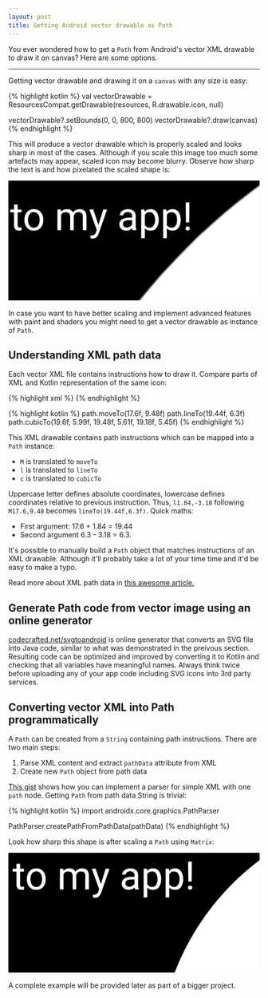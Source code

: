 ```yaml
---
layout: post
title: Getting Android vector drawable as Path
---
```


You ever wondered how to get a `Path` from Android's vector XML drawable to draw it on canvas? Here are some options.

<hr/>

Getting vector drawable and drawing it on a `canvas` with any size is easy:

{% highlight kotlin %}
val vectorDrawable = ResourcesCompat.getDrawable(resources, R.drawable.icon, null)

vectorDrawable?.setBounds(0, 0, 800, 800)
vectorDrawable?.draw(canvas)
{% endhighlight %}

This will produce a vector drawable which is properly scaled and looks sharp in most of the cases. Although if you scale this image too much some artefacts may appear, scaled icon may become blurry. Observe how sharp the text is and how pixelated the scaled shape is:

![](/assets/android-xml-as-path/sharp-not-really.png)

In case you want to have better scaling and implement advanced features with paint and shaders you might need to get a vector drawable as instance of `Path`.

## Understanding XML path data

Each vector XML file contains instructions how to draw it. Compare parts of XML and Kotlin representation of the same icon:

{% highlight xml %}
<path
    android:fillColor="#FF000000"
    android:pathData="M17.6,9.48l1.84,-3.18c0.16,-0.31 0.04,-0.69 -0.26,..."/>
{% endhighlight %}

{% highlight kotlin %}
path.moveTo(17.6f, 9.48f)
path.lineTo(19.44f, 6.3f)
path.cubicTo(19.6f, 5.99f, 19.48f, 5.61f, 19.18f, 5.45f)
{% endhighlight %}

This XML drawable contains path instructions which can be mapped into a `Path` instance:

- `M` is translated to `moveTo`
- `l` is translated to `lineTo`
- `c` is translated to `cubicTo`

Uppercase letter defines absolute coordinates, lowercase defines coordinates relative to previous instruction. Thus, `l1.84,-3.18` following `M17.6,9.48` becomes `lineTo(19.44f,6.3f)`. Quick maths:

- First argument: 17.6 + 1.84 = 19.44
- Second argument 6.3 - 3.18 = 6.3.

It's possible to manually build a `Path` object that matches instructions of an XML drawable. Although it'll probably take a lot of your time time and it'd be easy to make a typo.

Read more about XML path data in [this awesome article.](https://medium.com/@ali.muzaffar/understanding-vectordrawable-pathdata-commands-in-android-d56a6054610e)

## Generate Path code from vector image using an online generator

[codecrafted.net/svgtoandroid](https://codecrafted.net/svgtoandroid) is online generator that converts an SVG file into Java code, similar to what was demonstrated in the preivous section. Resulting code can be optimized and improved by converting it to Kotlin and checking that all variables have meaningful names. Always think twice before uploading any of your app code including SVG icons into 3rd party services.

## Converting vector XML into Path programmatically

A `Path` can be created from a `String` containing path instructions. There are two main steps:

1. Parse XML content and extract `pathData` attribute from XML
2. Create new `Path` object from path data

[This gist](https://gist.github.com/aednlaxer/9e3ccc56bb72253966b2e298e2700751) shows how you can implement a parser for simple XML with one `path` node. Getting `Path` from path data String is trivial:

{% highlight kotlin %}
import androidx.core.graphics.PathParser

PathParser.createPathFromPathData(pathData)
{% endhighlight %}

Look how sharp this shape is after scaling a `Path` using `Matrix`:

![](/assets/android-xml-as-path/sharp-yes.png)

A complete example will be provided later as part of a bigger project.
